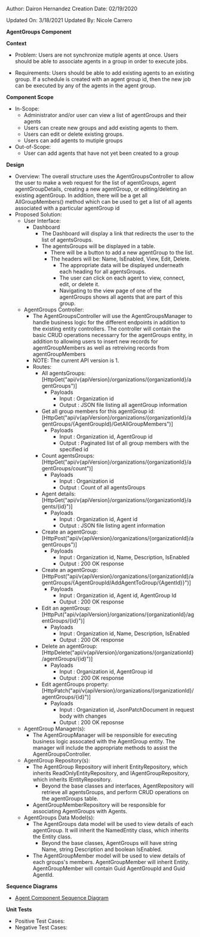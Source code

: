 Author: Dairon Hernandez
Creation Date: 02/19/2020

Updated On: 3/18/2021
Updated By: Nicole Carrero

**AgentGroups Component**

**Context**

- Problem: Users are not synchronize mutiple agents at once. Users should be able to associate agents in a group in order to execute jobs.

- Requirements: Users should be able to add existing agents to an existing group. If a schedule is created with an agent group id, then the new job can be executed by any of the agents in the agent group.

**Component Scope**

- In-Scope:
  - Administrator and/or user can view a list of agentGroups and their agents
  - Users can create new groups and add existing agents to them.
  - Users can edit or delete existing groups.
  - Users can add agents to mutiple groups
- Out-of-Scope:
  - User can add agents that have not yet been created to a group

**Design**

- Overview:  The overall structure uses the AgentGroupsController to allow the user to make a web request for the list of agentGroups, agent agentGroupDetails, creating a new agentGroup, or editing/deleting an existing agentGroup.  In addition, there will be a get all AllGroupMembers() method which can be used to get a list of all agents associated with a particular agentGroup id
- Proposed Solution:
  - User Interface:
    - Dashboard
      - The Dashboard will display a link that redirects the user to the list of agentsGroups.
      - The agentsGroups will be displayed in a table.
        - There will be a button to add a new agentGroup to the list.
        - The headers will be: Name, IsEnabled, View, Edit, Delete.
          - The appropriate data will be displayed underneath each heading for all agentsGroups.
          - The user can click on each agent to view, connect, edit, or delete it.
          - Navigating to the view page of one of the agentGroups shows all agents that are part of this group.
  - AgentGroups Controller:
    - The AgentGroupsController will use the AgentGroupsManager to handle business logic for the different endpoints in addition to the existing entity controllers. The controller will contain the basic CRUD operations necessarry for the agentGroups entity, in addition to allowing users to insert new records for agentGroupMembers as well as retreiving records from agentGroupMembers
    - NOTE: The current API version is 1.
    - Routes:
      - All agentsGroups: [HttpGet("api/v{apiVersion}/organizations/{organizationId}/agentGroups")]
        - Payloads
          - Input : Organization id
          - Output : JSON file listing all agentGroup information
      - Get all group members for this agentGroup id: [HttpGet("api/v{apiVersion}/organizations/{organizationId}/agentGroups/{AgentGroupId}/GetAllGroupMembers")]
        - Payloads
          - Input : Organization id, AgentGroup id
          - Output : Paginated list of all group members with the specified id
      - Count agentsGroups: [HttpGet("api/v{apiVersion}/organizations/{organizationId}/agentGroups/count")]
        - Payloads
          - Input : Organization id
          - Output : Count of all agentsGroups
      - Agent details: [HttpGet("api/v{apiVersion}/organizations/{organizationId}/agents/{id}")]
        - Payloads
          - Input : Organization id, Agent id
          - Output : JSON file listing agent information
      - Create an agentGroup: [HttpPost("api/v{apiVersion}/organizations/{organizationId}/agentGroups")]
        - Payloads
          - Input : Organization id, Name, Description, IsEnabled
          - Output : 200 OK response
      - Create an agentGroup: [HttpPost("api/v{apiVersion}/organizations/{organizationId}/agentGroups/{AgentGroupId/AddAgentToGroup/{AgentId}}")]
        - Payloads
          - Input : Organization id, Agent id, AgentGroup Id
          - Output : 200 OK response
      - Edit an agentGroup: [HttpPut("api/v{apiVersion}/organizations/{organizationId}/agentGroups/{id}")]
        - Payloads
          - Input : Organization id, Name, Description, IsEnabled
          - Output : 200 OK response
      - Delete an agentGroup: [HttpDelete("api/v{apiVersion}/organizations/{organizationId}/agentGroups/{id}")]
        - Payloads
          - Input : Organization id, AgentGroup id
          - Output : 200 OK response
      - Edit agentGroups property: [HttpPatch("api/v{apiVersion}/organizations/{organizationId}/agentGroups/{id}")]
        - Payloads
          - Input : Organization id, JsonPatchDocument in request body with changes
          - Output : 200 OK reposnse
  - AgentGroup Manager(s):
    - The AgentGroupManager will be responsible for executing business logic assocated with the AgentGroup entity. The manager will include the appropriate methods to assist the AgentGroupsController.
  - AgentGroup Repository(s):
    - The AgentGroup Repository will inherit EntityRepository, which inherits ReadOnlyEntityRepository, and IAgentGroupRepository, which inherits IEntityRepository.
      - Beyond the base classes and interfaces, AgentRepository will retrieve all agentsGroups, and perform CRUD operations on the agentGroups table.
    - AgentGroupMemberRepository will be responsible for associating AgentGroups with Agents.
  - AgentGroups Data Model(s):
    - The AgentGroups data model will be used to view details of each agentGroup.  It will inherit the NamedEntity class, which inherits the Entity class.
      - Beyond the base classes, AgentGroups will have string Name, string Description and boolean IsEnabled.
    - The AgentGroupMember model will be used to view details of each groups's members. AgentGroupMember will inherit Entity. AgentGroupMember will contain Guid AgentGroupId and Guid AgentId.

**Sequence Diagrams**

- [Agent Component Sequence Diagram](https://openbots.sharepoint.com/:i:/s/OpenBotsInc/EWrHyBF29cNJva08JZDnSJABuje8nSSKbev{apiVersion}PePG2pxfEw?e=sP64yb)

**Unit Tests**

- Positive Test Cases:
- Negative Test Cases: